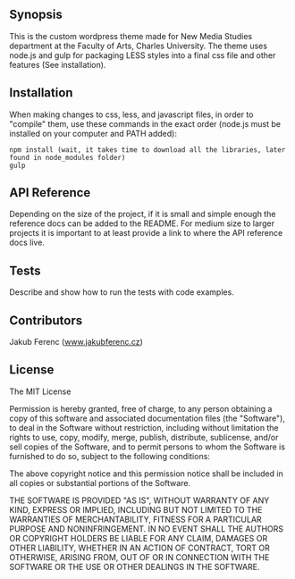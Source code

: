 ## Synopsis

This is the custom wordpress theme made for New Media Studies department at the Faculty of Arts, Charles University. The theme uses node.js and gulp for packaging LESS styles into a final css file and other features (See installation).

## Installation

When making changes to css, less, and javascript files, in order to "compile" them, use these commands in the exact order (node.js must be installed on your computer and PATH added):

    npm install (wait, it takes time to download all the libraries, later found in node_modules folder)
    gulp

## API Reference

Depending on the size of the project, if it is small and simple enough the reference docs can be added to the README. For medium size to larger projects it is important to at least provide a link to where the API reference docs live.

## Tests

Describe and show how to run the tests with code examples.

## Contributors

Jakub Ferenc (www.jakubferenc.cz)

## License

The MIT License

Permission is hereby granted, free of charge, to any person obtaining a copy
of this software and associated documentation files (the "Software"), to deal
in the Software without restriction, including without limitation the rights
to use, copy, modify, merge, publish, distribute, sublicense, and/or sell
copies of the Software, and to permit persons to whom the Software is
furnished to do so, subject to the following conditions:

The above copyright notice and this permission notice shall be included in
all copies or substantial portions of the Software.

THE SOFTWARE IS PROVIDED "AS IS", WITHOUT WARRANTY OF ANY KIND, EXPRESS OR
IMPLIED, INCLUDING BUT NOT LIMITED TO THE WARRANTIES OF MERCHANTABILITY,
FITNESS FOR A PARTICULAR PURPOSE AND NONINFRINGEMENT. IN NO EVENT SHALL THE
AUTHORS OR COPYRIGHT HOLDERS BE LIABLE FOR ANY CLAIM, DAMAGES OR OTHER
LIABILITY, WHETHER IN AN ACTION OF CONTRACT, TORT OR OTHERWISE, ARISING FROM,
OUT OF OR IN CONNECTION WITH THE SOFTWARE OR THE USE OR OTHER DEALINGS IN
THE SOFTWARE.
